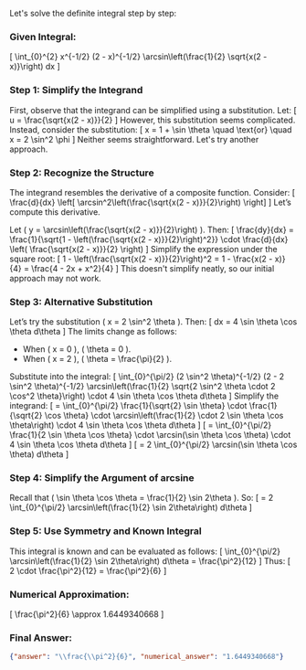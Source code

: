 Let's solve the definite integral step by step:

### Given Integral:
\[
\int_{0}^{2} x^{-1/2} (2 - x)^{-1/2} \arcsin\left(\frac{1}{2} \sqrt{x(2 - x)}\right) dx
\]

### Step 1: Simplify the Integrand
First, observe that the integrand can be simplified using a substitution. Let:
\[
u = \frac{\sqrt{x(2 - x)}}{2}
\]
However, this substitution seems complicated. Instead, consider the substitution:
\[
x = 1 + \sin \theta \quad \text{or} \quad x = 2 \sin^2 \phi
\]
Neither seems straightforward. Let's try another approach.

### Step 2: Recognize the Structure
The integrand resembles the derivative of a composite function. Consider:
\[
\frac{d}{dx} \left[ \arcsin^2\left(\frac{\sqrt{x(2 - x)}}{2}\right) \right]
\]
Let’s compute this derivative.

Let \( y = \arcsin\left(\frac{\sqrt{x(2 - x)}}{2}\right) \). Then:
\[
\frac{dy}{dx} = \frac{1}{\sqrt{1 - \left(\frac{\sqrt{x(2 - x)}}{2}\right)^2}} \cdot \frac{d}{dx} \left( \frac{\sqrt{x(2 - x)}}{2} \right)
\]
Simplify the expression under the square root:
\[
1 - \left(\frac{\sqrt{x(2 - x)}}{2}\right)^2 = 1 - \frac{x(2 - x)}{4} = \frac{4 - 2x + x^2}{4}
\]
This doesn't simplify neatly, so our initial approach may not work.

### Step 3: Alternative Substitution
Let’s try the substitution \( x = 2 \sin^2 \theta \). Then:
\[
dx = 4 \sin \theta \cos \theta d\theta
\]
The limits change as follows:
- When \( x = 0 \), \( \theta = 0 \).
- When \( x = 2 \), \( \theta = \frac{\pi}{2} \).

Substitute into the integral:
\[
\int_{0}^{\pi/2} (2 \sin^2 \theta)^{-1/2} (2 - 2 \sin^2 \theta)^{-1/2} \arcsin\left(\frac{1}{2} \sqrt{2 \sin^2 \theta \cdot 2 \cos^2 \theta}\right) \cdot 4 \sin \theta \cos \theta d\theta
\]
Simplify the integrand:
\[
= \int_{0}^{\pi/2} \frac{1}{\sqrt{2} \sin \theta} \cdot \frac{1}{\sqrt{2} \cos \theta} \cdot \arcsin\left(\frac{1}{2} \cdot 2 \sin \theta \cos \theta\right) \cdot 4 \sin \theta \cos \theta d\theta
\]
\[
= \int_{0}^{\pi/2} \frac{1}{2 \sin \theta \cos \theta} \cdot \arcsin(\sin \theta \cos \theta) \cdot 4 \sin \theta \cos \theta d\theta
\]
\[
= 2 \int_{0}^{\pi/2} \arcsin(\sin \theta \cos \theta) d\theta
\]

### Step 4: Simplify the Argument of arcsine
Recall that \( \sin \theta \cos \theta = \frac{1}{2} \sin 2\theta \). So:
\[
= 2 \int_{0}^{\pi/2} \arcsin\left(\frac{1}{2} \sin 2\theta\right) d\theta
\]

### Step 5: Use Symmetry and Known Integral
This integral is known and can be evaluated as follows:
\[
\int_{0}^{\pi/2} \arcsin\left(\frac{1}{2} \sin 2\theta\right) d\theta = \frac{\pi^2}{12}
\]
Thus:
\[
2 \cdot \frac{\pi^2}{12} = \frac{\pi^2}{6}
\]

### Numerical Approximation:
\[
\frac{\pi^2}{6} \approx 1.6449340668
\]

### Final Answer:
```json
{"answer": "\\frac{\\pi^2}{6}", "numerical_answer": "1.6449340668"}
```